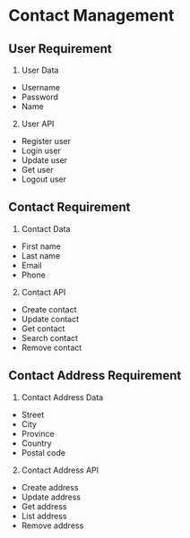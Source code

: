 # Contact Management

## User Requirement
1. User Data
- Username
- Password
- Name
2. User API
- Register user
- Login user
- Update user
- Get user
- Logout user

## Contact Requirement
1. Contact Data
- First name
- Last name
- Email
- Phone
2. Contact API
- Create contact
- Update contact
- Get contact
- Search contact
- Remove contact

## Contact Address Requirement
1. Contact Address Data
- Street
- City
- Province
- Country
- Postal code
2. Contact Address API
- Create address
- Update address
- Get address
- List address
- Remove address